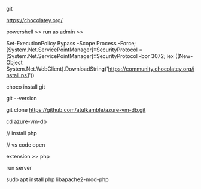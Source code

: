 
git 

https://chocolatey.org/

powershell >> run as admin >> 

Set-ExecutionPolicy Bypass -Scope Process -Force; [System.Net.ServicePointManager]::SecurityProtocol = [System.Net.ServicePointManager]::SecurityProtocol -bor 3072; iex ((New-Object System.Net.WebClient).DownloadString('https://community.chocolatey.org/install.ps1'))


choco install git 

git --version

git clone https://github.com/atulkamble/azure-vm-db.git

cd azure-vm-db

// install php

// vs code open

extension >> php

run server  

sudo apt install php libapache2-mod-php



